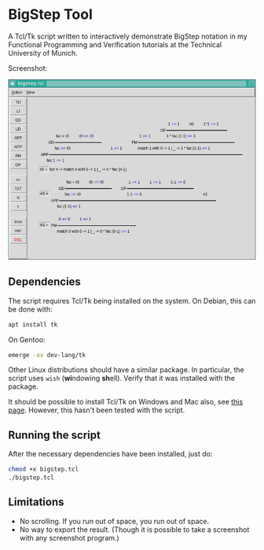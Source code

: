 # BigStep Tool

A Tcl/Tk script written to interactively demonstrate BigStep notation in
my Functional Programming and Verification tutorials at the Technical
University of Munich.

Screenshot:

![](bigstep-screenshot.png)

## Dependencies

The script requires Tcl/Tk being installed on the system. On Debian, this can
be done with:
```sh
apt install tk
```

On Gentoo:
```sh
emerge -av dev-lang/tk
```

Other Linux distributions should have a similar package. In particular, the
script uses `wish` (**wi**ndowing **sh**ell). Verify that it was installed
with the package.

It should be possible to install Tcl/Tk on Windows and Mac also, see
[this page](https://www.tcl-lang.org/software/tcltk/). However, this hasn't
been tested with the script.

## Running the script

After the necessary dependencies have been installed, just do:
```sh
chmod +x bigstep.tcl
./bigstep.tcl
```

## Limitations

- No scrolling. If you run out of space, you run out of space.
- No way to export the result. (Though it is possible to take a screenshot
  with any screenshot program.)

